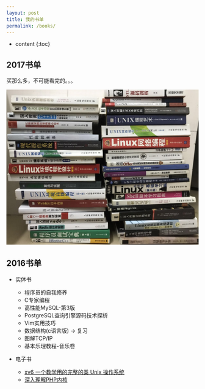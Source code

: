 ```yaml
---
layout: post
title: 我的书单
permalink: /books/
---
```


* content
{:toc}


2017书单
----------------------------------------------------------------

买那么多，不可能看完的。。。

![booklist](https://raw.githubusercontent.com/lightfish-zhang/media-library/master/image/201708/booklist.jpg)


2016书单
-----------------------------------------------------------------

+ 实体书
    - 程序员的自我修养
    - C专家编程
    - 高性能MySQL-第3版
    - PostgreSQL查询引擎源码技术探析
    - Vim实用技巧
    - 数据结构(c语言版) -> 复习
    - 图解TCP/IP
    - 基本乐理教程-音乐卷

+ 电子书
    - [xv6 一个教学用的完整的类 Unix 操作系统](https://www.gitbook.com/book/th0ar/xv6-chinese)
    - [深入理解PHP内核](http://www.php-internals.com)
